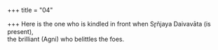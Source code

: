 +++
title = "04"

+++
Here is the one who is kindled in front when Sr̥ñjaya Daivavāta (is  present),  
the brilliant (Agni) who belittles the foes.  